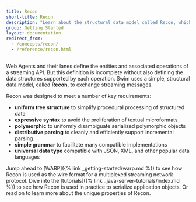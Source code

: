 ```yaml
---
title: Recon
short-title: Recon
description: "Learn about the structural data model called Recon, which is used by Swim to exchange streaming messages."
group: Getting Started
layout: documentation
redirect_from:
  - /concepts/recon/
  - /reference/recon.html
---
```


Web Agents and their lanes define the entities and associated operations of a streaming API. But this definition is incomplete without also defining the data structures supported by each operation. Swim uses a simple, structural data model, called **Recon**, to exchange streaming messages.

Recon was designed to meet a number of key requirements:

- **uniform tree structure** to simplify procedural processing of structured data
- **expressive syntax** to avoid the proliferation of textual microformats
- **polymorphic** to uniformly disambiguate serialized polymorphic objects
- **distributive parsing** to cleanly and efficiently support incremental parsing
- **simple grammar** to facilitate many compatible implementations
- **universal data type** compatible with JSON, XML, and other popular data languages

Jump ahead to [WARP]({% link _getting-started/warp.md %}) to see how Recon is used as the wire format for a multiplexed streaming network protocol. Dive into the [tutorials]({% link _java-server-tutorials/index.md %}) to see how Recon is used in practice to serialize application objects. Or read on to learn more about the unique properties of Recon.
